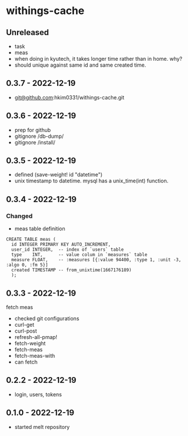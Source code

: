 # withings-cache

## Unreleased
- task
- meas
- when doing in kyutech, it takes longer time rather than in home. why?
- should unique against same id and same created time.


## 0.3.7 - 2022-12-19
- git@github.com:hkim0331/withings-cache.git

## 0.3.6 - 2022-12-19
- prep for github
- gitignore /db-dump/
- gitignore /install/

## 0.3.5 - 2022-12-19
- defined (save-weight! id "datetime")
- unix timestamp to datetime.
  mysql has a unix_time(int) function.

## 0.3.4 - 2022-12-19
### Changed
- meas table definition
```
CREATE TABLE meas (
  id INTEGER PRIMARY KEY AUTO_INCREMENT,
  user_id INTEGER,  -- index of `users` table
  type    INT,      -- value colum in `measures` table
  measure FLOAT,    -- :measures [{:value 94400, :type 1, :unit -3, :algo 0, :fm 5}]
  created TIMESTAMP -- from_unixtime(1667176189)
  );
```

## 0.3.3 - 2022-12-19
fetch meas
- checked git configurations
- curl-get
- curl-post
- refresh-all-pmap!
- fetch-weight
- fetch-meas
- fetch-meas-with
- can fetch

## 0.2.2 - 2022-12-19
- login, users, tokens

## 0.1.0 - 2022-12-19
- started melt repository

